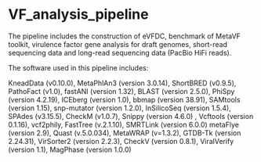 # VF_analysis_pipeline

The pipeline includes the construction of eVFDC, benchmark of MetaVF toolkit, virulence factor gene analysis for draft genomes, short-read sequencing data and long-read sequencing data (PacBio HiFi reads).

The software used in this pipeline includes:

KneadData (v0.10.0), MetaPhlAn3 (version 3.0.14), ShortBRED (v0.9.5), PathoFact (v1.0), fastANI (version 1.32), BLAST (version 2.5.0), PhiSpy (version 4.2.19), ICEberg (version 1.0), bbmap (version 38.91), SAMtools (version 1.15), snp-mutator (version 1.2.0), InSilicoSeq (version 1.5.4), SPAdes (v3.15.5), CheckM (v1.0.7), Snippy (version 4.6.0) , Vcftools (version 0.1.16), vcf2phily, FastTree (v.2.1.10), SMRTLink (version 6.0.0) metaFlye (version 2.9), Quast (v.5.0.034), MetaWRAP (v=1.3.2), GTDB-Tk (version 2.24.31), VirSorter2 (version 2.2.3), CheckV (version 0.8.1), ViralVerify (version 1.1), MagPhase (version 1.0.0)
